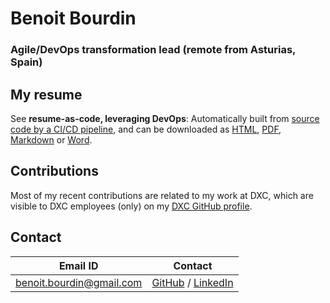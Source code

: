 # Benoit Bourdin
### Agile/DevOps transformation lead (remote from Asturias, Spain)

## My resume

See **resume-as-code, leveraging DevOps**: Automatically built from [source code by a CI/CD pipeline](https://github.com/bbourdin/resume/), and can be downloaded as [HTML](https://bbourdin.github.io/resume/index.html), [PDF](https://bbourdin.github.io/resume/Benoit-Bourdin-resume.pdf),
[Markdown](https://github.com/bbourdin/resume/blob/gh-pages/Benoit-Bourdin-resume.md) or [Word](https://bbourdin.github.io/resume/Benoit-Bourdin-resume.docx).

## Contributions
Most of my recent contributions are related to my work at DXC, which are visible to DXC employees (only) on my [DXC GitHub profile](https://github.dxc.com/bbourdin).

## Contact

| Email ID                                                                             | Contact                                                                                                 |
|--------------------------------------------------------------------------------------|---------------------------------------------------------------------------------------------------------|
| <a href="mailto:benoit.bourdin@gmail.com" class="email">benoit.bourdin@gmail.com</a> | [GitHub](https://github.com/bbourdin) / [LinkedIn](https://www.linkedin.com/in/benoit-bourdin-b9b2642/) |
